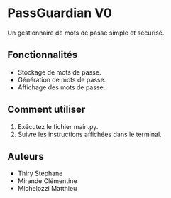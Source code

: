 # PassGuardian V0

Un gestionnaire de mots de passe simple et sécurisé.

## Fonctionnalités

- Stockage de mots de passe.
- Génération de mots de passe.
- Affichage des mots de passe.

## Comment utiliser

1. Exécutez le fichier main.py.
2. Suivre les instructions affichées dans le terminal.

## Auteurs

- Thiry Stéphane
- Mirande Clémentine
- Michelozzi Matthieu
